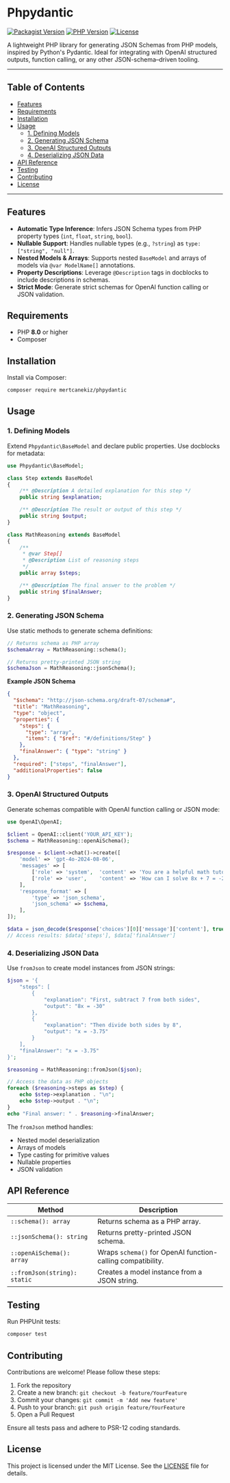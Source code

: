 # Phpydantic

[![Packagist Version](https://img.shields.io/packagist/v/mertcanekiz/phpydantic.svg)](https://packagist.org/packages/mertcanekiz/phpydantic)
[![PHP Version](https://img.shields.io/packagist/php-v/mertcanekiz/phpydantic.svg)](https://www.php.net/)
[![License](https://img.shields.io/packagist/l/mertcanekiz/phpydantic.svg)](LICENSE)

A lightweight PHP library for generating JSON Schemas from PHP models, inspired by Python's Pydantic. Ideal for integrating with OpenAI structured outputs, function calling, or any other JSON-schema–driven tooling.

---

## Table of Contents

- [Features](#features)
- [Requirements](#requirements)
- [Installation](#installation)
- [Usage](#usage)
  - [1. Defining Models](#1-defining-models)
  - [2. Generating JSON Schema](#2-generating-json-schema)
  - [3. OpenAI Structured Outputs](#3-openai-structured-outputs)
  - [4. Deserializing JSON Data](#4-deserializing-json-data)
- [API Reference](#api-reference)
- [Testing](#testing)
- [Contributing](#contributing)
- [License](#license)

---

## Features

- **Automatic Type Inference**: Infers JSON Schema types from PHP property types (`int`, `float`, `string`, `bool`).
- **Nullable Support**: Handles nullable types (e.g., `?string`) as `type: ["string", "null"]`.
- **Nested Models & Arrays**: Supports nested `BaseModel` and arrays of models via `@var ModelName[]` annotations.
- **Property Descriptions**: Leverage `@Description` tags in docblocks to include descriptions in schemas.
- **Strict Mode**: Generate strict schemas for OpenAI function calling or JSON validation.

## Requirements

- PHP **8.0** or higher
- Composer

## Installation

Install via Composer:

```bash
composer require mertcanekiz/phpydantic
```

## Usage

### 1. Defining Models

Extend `Phpydantic\BaseModel` and declare public properties. Use docblocks for metadata:

```php
use Phpydantic\BaseModel;

class Step extends BaseModel
{
    /** @Description A detailed explanation for this step */
    public string $explanation;

    /** @Description The result or output of this step */
    public string $output;
}

class MathReasoning extends BaseModel
{
    /**
     * @var Step[]
     * @Description List of reasoning steps
     */
    public array $steps;

    /** @Description The final answer to the problem */
    public string $finalAnswer;
}
```

### 2. Generating JSON Schema

Use static methods to generate schema definitions:

```php
// Returns schema as PHP array
$schemaArray = MathReasoning::schema();

// Returns pretty-printed JSON string
$schemaJson = MathReasoning::jsonSchema();
```

**Example JSON Schema**

```json
{
  "$schema": "http://json-schema.org/draft-07/schema#",
  "title": "MathReasoning",
  "type": "object",
  "properties": {
    "steps": {
      "type": "array",
      "items": { "$ref": "#/definitions/Step" }
    },
    "finalAnswer": { "type": "string" }
  },
  "required": ["steps", "finalAnswer"],
  "additionalProperties": false
}
```

### 3. OpenAI Structured Outputs

Generate schemas compatible with OpenAI function calling or JSON mode:

```php
use OpenAI\OpenAI;

$client = OpenAI::client('YOUR_API_KEY');
$schema = MathReasoning::openAiSchema();

$response = $client->chat()->create([
    'model' => 'gpt-4o-2024-08-06',
    'messages' => [
        ['role' => 'system',  'content' => 'You are a helpful math tutor. Guide the user step by step.'],
        ['role' => 'user',    'content' => 'How can I solve 8x + 7 = -23?'],
    ],
    'response_format' => [
        'type' => 'json_schema',
        'json_schema' => $schema,
    ],
]);

$data = json_decode($response['choices'][0]['message']['content'], true);
// Access results: $data['steps'], $data['finalAnswer']
```

### 4. Deserializing JSON Data

Use `fromJson` to create model instances from JSON strings:

```php
$json = '{
    "steps": [
        {
            "explanation": "First, subtract 7 from both sides",
            "output": "8x = -30"
        },
        {
            "explanation": "Then divide both sides by 8",
            "output": "x = -3.75"
        }
    ],
    "finalAnswer": "x = -3.75"
}';

$reasoning = MathReasoning::fromJson($json);

// Access the data as PHP objects
foreach ($reasoning->steps as $step) {
    echo $step->explanation . "\n";
    echo $step->output . "\n";
}
echo "Final answer: " . $reasoning->finalAnswer;
```

The `fromJson` method handles:

- Nested model deserialization
- Arrays of models
- Type casting for primitive values
- Nullable properties
- JSON validation

## API Reference

| Method                       | Description                                                 |
| ---------------------------- | ----------------------------------------------------------- |
| `::schema(): array`          | Returns schema as a PHP array.                              |
| `::jsonSchema(): string`     | Returns pretty-printed JSON schema.                         |
| `::openAiSchema(): array`    | Wraps `schema()` for OpenAI function-calling compatibility. |
| `::fromJson(string): static` | Creates a model instance from a JSON string.                |

## Testing

Run PHPUnit tests:

```bash
composer test
```

## Contributing

Contributions are welcome! Please follow these steps:

1. Fork the repository
2. Create a new branch: `git checkout -b feature/YourFeature`
3. Commit your changes: `git commit -m 'Add new feature'`
4. Push to your branch: `git push origin feature/YourFeature`
5. Open a Pull Request

Ensure all tests pass and adhere to PSR-12 coding standards.

## License

This project is licensed under the MIT License. See the [LICENSE](LICENSE) file for details.

